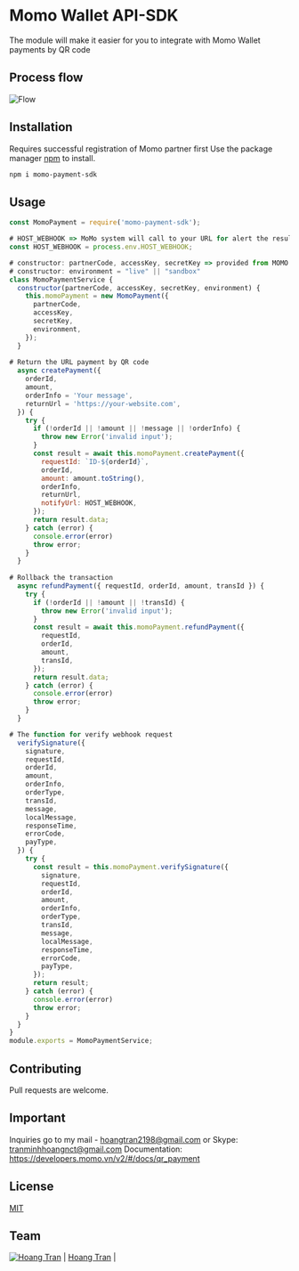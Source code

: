 # Momo Wallet API-SDK

The module will make it easier for you to integrate with Momo Wallet payments by QR code

## Process flow
![Flow](https://raw.githubusercontent.com/hoangtran2/momo-payment-sdk/main/process-flow.png)

## Installation
Requires successful registration of Momo partner first
Use the package manager [npm](https://www.npmjs.com/) to install.

```bash
npm i momo-payment-sdk
```

## Usage
```javascript
const MomoPayment = require('momo-payment-sdk');

# HOST_WEBHOOK => MoMo system will call to your URL for alert the result 
const HOST_WEBHOOK = process.env.HOST_WEBHOOK;

# constructor: partnerCode, accessKey, secretKey => provided from MOMO company & environment 
# constructor: environment = "live" || "sandbox"
class MomoPaymentService {
  constructor(partnerCode, accessKey, secretKey, environment) {
    this.momoPayment = new MomoPayment({
      partnerCode,
      accessKey,
      secretKey,
      environment,
    });
  }
  
# Return the URL payment by QR code
  async createPayment({
    orderId,
    amount,
    orderInfo = 'Your message',
    returnUrl = 'https://your-website.com',
  }) {
    try {
      if (!orderId || !amount || !message || !orderInfo) {
        throw new Error('invalid input');
      }
      const result = await this.momoPayment.createPayment({
        requestId: `ID-${orderId}`,
        orderId,
        amount: amount.toString(),
        orderInfo,
        returnUrl,
        notifyUrl: HOST_WEBHOOK,
      });
      return result.data;
    } catch (error) {
      console.error(error)
      throw error;
    }
  }
  
# Rollback the transaction
  async refundPayment({ requestId, orderId, amount, transId }) {
    try {
      if (!orderId || !amount || !transId) {
        throw new Error('invalid input');
      }
      const result = await this.momoPayment.refundPayment({
        requestId,
        orderId,
        amount,
        transId,
      });
      return result.data;
    } catch (error) {
      console.error(error)
      throw error;
    }
  }

# The function for verify webhook request
  verifySignature({
    signature,
    requestId,
    orderId,
    amount,
    orderInfo,
    orderType,
    transId,
    message,
    localMessage,
    responseTime,
    errorCode,
    payType,
  }) {
    try {
      const result = this.momoPayment.verifySignature({
        signature,
        requestId,
        orderId,
        amount,
        orderInfo,
        orderType,
        transId,
        message,
        localMessage,
        responseTime,
        errorCode,
        payType,
      });
      return result;
    } catch (error) {
      console.error(error)
      throw error;
    }
  }
}
module.exports = MomoPaymentService;
```

## Contributing
Pull requests are welcome.

## Important
Inquiries go to my mail - hoangtran2198@gmail.com or Skype: tranminhhoangnct@gmail.com 
Documentation: https://developers.momo.vn/v2/#/docs/qr_payment

## License
[MIT](https://choosealicense.com/licenses/mit/)

## Team
[![Hoang Tran](https://github.com/hoangtran2.png?size=100)](https://github.com/hoangtran2)
| [Hoang Tran](https://hoangtran.dev) |                                          